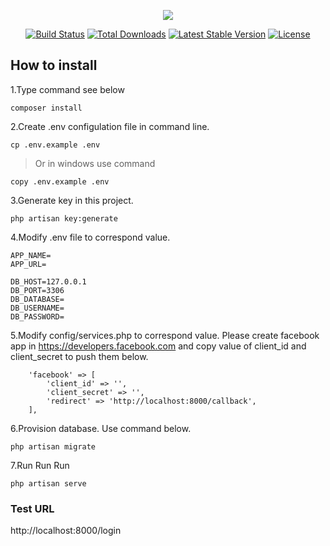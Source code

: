 <p align="center"><img src="https://laravel.com/assets/img/components/logo-laravel.svg"></p>

<p align="center">
<a href="https://travis-ci.org/laravel/framework"><img src="https://travis-ci.org/laravel/framework.svg" alt="Build Status"></a>
<a href="https://packagist.org/packages/laravel/framework"><img src="https://poser.pugx.org/laravel/framework/d/total.svg" alt="Total Downloads"></a>
<a href="https://packagist.org/packages/laravel/framework"><img src="https://poser.pugx.org/laravel/framework/v/stable.svg" alt="Latest Stable Version"></a>
<a href="https://packagist.org/packages/laravel/framework"><img src="https://poser.pugx.org/laravel/framework/license.svg" alt="License"></a>
</p>

## How to install
1.Type command see below
```
composer install
```
2.Create .env configulation file in command line.  
```
cp .env.example .env
```
 > Or in windows use command
```
copy .env.example .env
```
3.Generate key in this project.
```
php artisan key:generate
```
4.Modify .env file to correspond value.
```
APP_NAME=
APP_URL=

DB_HOST=127.0.0.1
DB_PORT=3306
DB_DATABASE=
DB_USERNAME=
DB_PASSWORD=

```
5.Modify config/services.php  to correspond value.
Please create facebook app in https://developers.facebook.com and copy value of client_id and client_secret to push them below.
```
    'facebook' => [
        'client_id' => '',
        'client_secret' => '',
        'redirect' => 'http://localhost:8000/callback',
    ],
```


6.Provision database. Use command below.
```
php artisan migrate
```
7.Run Run Run
```
php artisan serve
```
### Test URL
http://localhost:8000/login

